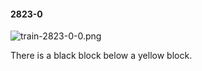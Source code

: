 #### 2823-0
![train-2823-0-0.png](https://github.com/lil-lab/nlvr/raw/master/nlvr/train/images/21/train-2823-0-0.png "train-2823-0-0.png")

There is a black block below a yellow block.